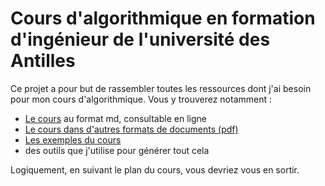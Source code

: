 # Cours d'algorithmique en formation d'ingénieur de l'université des Antilles

Ce projet a pour but de rassembler toutes les ressources dont j'ai besoin pour mon cours d'algorithmique.
Vous y trouverez notamment :
- [Le cours](Cours/99_sommaire.md) au format md, consultable en ligne
- [Le cours dans d'autres formats de documents (pdf)](Cours/index.md)
- [Les exemples du cours](Sources/index.md)
- des outils que j'utilise pour générer tout cela

Logiquement, en suivant le plan du cours, vous devriez vous en sortir.
